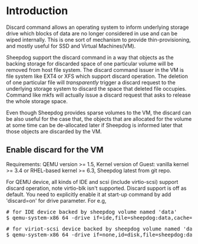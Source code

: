 # Introduction
Discard command allows an operating system to inform underlying storage drive which blocks of data are no longer considered in use and can be wiped internally. This is one sort of mechanism to provide thin-provisioning, and mostly useful for SSD and Virtual Machines(VM).

Sheepdog support the discard command in a way that objects as the backing storage for discarded space of one particular volume  will be removed from host file system.   The discard command issuer in the VM is file system like EXT4 or XFS which support discard operation. The deletion of one particular file will *transparently* trigger a discard request to the underlying storage system to discard the space that deleted file occupies. Command like mkfs will actually issue a discard request that asks to release the whole storage space.

Even though Sheepdog provides sparse volumes to the VM, the discard can be also useful for the case that, the objects that are allocated for the volume at some time can be de-allocated later if Sheepdog is informed later that those objects are discarded by the VM.

## Enable discard for the VM

Requirements: QEMU version >= 1.5, Kernel version of Guest: vanilla kernel >= 3.4 or RHEL-based kernel >= 6.3, Sheepdog latest from git repo.

For QEMU device, all kinds of IDE and scsi (include virtio-scsi) support discard operation, note virtio-blk isn't supported. Discard support is off as default. You need to explicitly enable it at start-up command by add 'discard=on' for drive parameter. For e.g,

<pre>
# for IDE device backed by sheepdog volume named 'data'
$ qemu-system-x86_64 -drive if=ide,file=sheepdog:data,cache=writeback,discard=on
</pre>

<pre>
# for viriot-scsi device backed by sheepdog volume named 'data'
$ qemu-system-x86_64 -drive if=none,id=disk,file=sheepdog:data,cache=writeback,discard=on -device scsi-hd,drive=disk
</pre>

